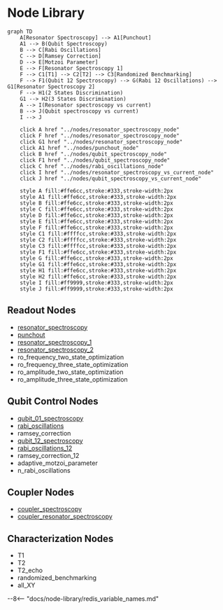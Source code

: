 # Node Library

``` mermaid
graph TD
    A[Resonator Spectroscopy] --> A1[Punchout]
    A1 --> B(Qubit Spectroscopy)
    B --> C[Rabi Oscillations]
    C --> D[Ramsey Correction]
    D --> E[Motzoi Parameter]
    E --> F[Resonator Spectroscopy 1]
    F --> C1[T1] --> C2[T2] --> C3[Randomized Benchmarking]
    F --> F1(Qubit 12 Spectroscopy) --> G(Rabi 12 Oscillations) --> G1[Resonator Spectroscopy 2]
    F --> H1(2 States Discrimination)
    G1 --> H2(3 States Discrimination)
    A --> I(Resonator spectroscopy vs current)
    B --> J(Qubit spectroscopy vs current)
    I --> J
        
    click A href "../nodes/resonator_spectroscopy_node"
    click F href "../nodes/resonator_spectroscopy_node"
    click G1 href "../nodes/resonator_spectroscopy_node"
    click A1 href "../nodes/punchout_node"
    click B href "../nodes/qubit_spectroscopy_node"
    click F1 href "../nodes/qubit_spectroscopy_node"
    click C href "../nodes/rabi_oscillations_node"
    click I href "../nodes/resonator_spectroscopy_vs_current_node"
    click J href "../nodes/qubit_spectroscopy_vs_current_node"

    style A fill:#ffe6cc,stroke:#333,stroke-width:2px
    style A1 fill:#ffe6cc,stroke:#333,stroke-width:2px
    style B fill:#ffe6cc,stroke:#333,stroke-width:2px
    style C fill:#ffe6cc,stroke:#333,stroke-width:2px
    style D fill:#ffe6cc,stroke:#333,stroke-width:2px
    style E fill:#ffe6cc,stroke:#333,stroke-width:2px
    style F fill:#ffe6cc,stroke:#333,stroke-width:2px
    style C1 fill:#ffffcc,stroke:#333,stroke-width:2px
    style C2 fill:#ffffcc,stroke:#333,stroke-width:2px
    style C3 fill:#ffffcc,stroke:#333,stroke-width:2px
    style F1 fill:#ffe6cc,stroke:#333,stroke-width:2px
    style G fill:#ffe6cc,stroke:#333,stroke-width:2px
    style G1 fill:#ffe6cc,stroke:#333,stroke-width:2px
    style H1 fill:#ffe6cc,stroke:#333,stroke-width:2px
    style H2 fill:#ffe6cc,stroke:#333,stroke-width:2px
    style I fill:#ff9999,stroke:#333,stroke-width:2px
    style J fill:#ff9999,stroke:#333,stroke-width:2px
```

## Readout Nodes

- [resonator_spectroscopy](nodes/resonator_spectroscopy_node.md)
- [punchout](nodes/punchout_node.md)
- [resonator_spectroscopy_1](nodes/resonator_spectroscopy_node.md)
- [resonator_spectroscopy_2](nodes/resonator_spectroscopy_node.md)
- ro_frequency_two_state_optimization
- ro_frequency_three_state_optimization
- ro_amplitude_two_state_optimization
- ro_amplitude_three_state_optimization

## Qubit Control Nodes

- [qubit_01_spectroscopy](nodes/qubit_spectroscopy_node.md)
- [rabi_oscillations](nodes/rabi_oscillations_node.md)
- ramsey_correction
- [qubit_12_spectroscopy](nodes/qubit_spectroscopy_node.md)
- [rabi_oscillations_12](nodes/rabi_oscillations_node.md)
- ramsey_correction_12
- adaptive_motzoi_parameter
- n_rabi_oscillations

## Coupler Nodes

- [coupler_spectroscopy](nodes/qubit_spectroscopy_vs_current_node.md)
- [coupler_resonator_spectroscopy](nodes/resonator_spectroscopy_vs_current_node.md)

## Characterization Nodes

- T1
- T2
- T2_echo
- randomized_benchmarking
- all_XY

--8<-- "docs/node-library/redis_variable_names.md"